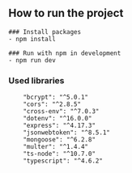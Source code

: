## How to run the project

```
### Install packages
- npm install

### Run with npm in development
- npm run dev
```

### Used libraries

```
    "bcrypt": "^5.0.1"
    "cors": "^2.8.5"
    "cross-env": "^7.0.3"
    "dotenv": "^16.0.0"
    "express": "^4.17.3"
    "jsonwebtoken": "^8.5.1"
    "mongoose": "^6.2.8"
    "multer": "^1.4.4"
    "ts-node": "^10.7.0"
    "typescript": "^4.6.2"
```
